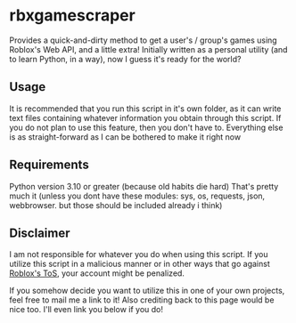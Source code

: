 # rbxgamescraper

Provides a quick-and-dirty method to get a user's / group's games using Roblox's Web API, and a little extra!
Initially written as a personal utility (and to learn Python, in a way), now I guess it's ready for the world?

## Usage

It is recommended that you run this script in it's own folder, as it can write text files containing whatever information you obtain through this script. If you do not plan to use this feature, then you don't have to. Everything else is as straight-forward as I can be bothered to make it right now

## Requirements

Python version 3.10 or greater (because old habits die hard)
That's pretty much it (unless you dont have these modules: sys, os, requests, json, webbrowser. but those should be included already i think)

## Disclaimer

I am not responsible for whatever you do when using this script.
If you utilize this script in a malicious manner or in other ways that go against [Roblox's ToS](https://en.help.roblox.com/hc/en-us/articles/115004647846-Roblox-Terms-of-Use), your account might be penalized. 


If you somehow decide you want to utilize this in one of your own projects, feel free to mail me a link to it! Also crediting back to this page would be nice too. I'll even link you below if you do!